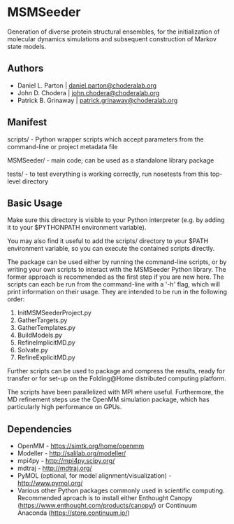 MSMSeeder
=========

Generation of diverse protein structural ensembles, for the initialization of molecular dynamics simulations and subsequent construction of Markov state models.

Authors
-------

* Daniel L. Parton | daniel.parton@choderalab.org
* John D. Chodera | john.chodera@choderalab.org
* Patrick B. Grinaway | patrick.grinaway@choderalab.org

Manifest
--------

scripts/ - Python wrapper scripts which accept parameters from the command-line or project metadata file

MSMSeeder/ - main code; can be used as a standalone library package

tests/ - to test everything is working correctly, run nosetests from this top-level directory

Basic Usage
-----------

Make sure this directory is visible to your Python interpreter (e.g. by adding
it to your $PYTHONPATH environment variable).

You may also find it useful to add the scripts/ directory to your $PATH
environment variable, so you can execute the contained scripts directly.

The package can be used either by running the command-line scripts, or by
writing your own scripts to interact with the MSMSeeder Python library. The
former approach is recommended as the first step if you are new here. The
scripts can each be run from the command-line with a '-h' flag, which will
print information on their usage. They are intended to be run in the following
order:

1. InitMSMSeederProject.py
2. GatherTargets.py
3. GatherTemplates.py
4. BuildModels.py
5. RefineImplicitMD.py
6. Solvate.py
7. RefineExplicitMD.py

Further scripts can be used to package and compress the results, ready for
transfer or for set-up on the Folding@Home distributed computing platform.

The scripts have been parallelized with MPI where useful. Furthermore, the MD
refinement steps use the OpenMM simulation package, which has particularly high
performance on GPUs.

Dependencies
------------

* OpenMM - https://simtk.org/home/openmm
* Modeller - http://salilab.org/modeller/
* mpi4py - http://mpi4py.scipy.org/
* mdtraj - http://mdtraj.org/
* PyMOL (optional, for model alignment/visualization) - http://www.pymol.org/
* Various other Python packages commonly used in scientific computing. Recommended aproach is to install either Enthought Canopy (https://www.enthought.com/products/canopy/) or Continuum Anaconda (https://store.continuum.io/)

